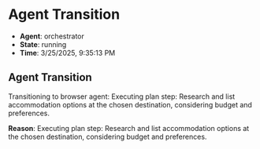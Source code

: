 # Agent Transition

- **Agent**: orchestrator
- **State**: running
- **Time**: 3/25/2025, 9:35:13 PM

## Agent Transition

Transitioning to browser agent: Executing plan step: Research and list accommodation options at the chosen destination, considering budget and preferences.

**Reason**: Executing plan step: Research and list accommodation options at the chosen destination, considering budget and preferences.


